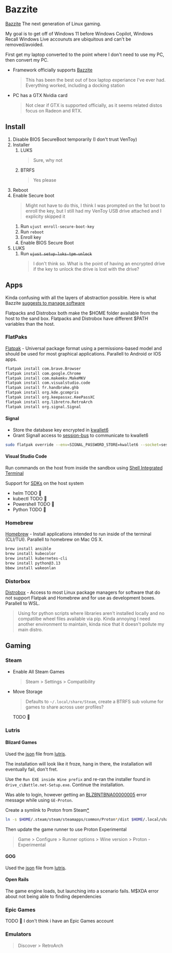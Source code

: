 # Bazzite

[Bazzite](https://bazzite.gg/) The next generation of Linux gaming.

My goal is to get off of Windows 11 before Windows Copilot, Windows Recall Windows Live accounuts are ubiquitous and can't be removed/avoided.

First get my laptop converted to the point where I don't need to use my PC, then convert my PC.
* Framework officially supports [Bazzite](https://knowledgebase.frame.work/en_us/officially-supported-vs-compatible-linux-distributions-ByVPFgyTs)
    > This has been the best out of box laptop experiance I've ever had. Everything worked, including a docking station
* PC has a GTX Nvidia card
    > Not clear if GTX is supported officially, as it seems related distos focus on Radeon and RTX.

## Install

1. Disable BIOS SecureBoot temporarily (I don't trust VenToy)
1. Installer
    1. LUKS
        > Sure, why not
    1. BTRFS
        > Yes please
1. Reboot
1. Enable Secure boot
    > Might not have to do this, I think I was prompted on the 1st boot to enroll the key, but I still had my VenToy USB drive attached and I explicity skipped it
    1. Run ```ujust enroll-secure-boot-key```
    1. Run ```reboot```
    1. Enroll key
    1. Enable BIOS Secure Boot
1. LUKS
    1. Run ~~```ujust setup-luks-tpm-unlock```~~
        > I don't think so. What is the point of having an encrypted drive if the key to unlock the drive is lost with the drive?

## Apps

Kinda confusing with all the layers of abstraction possible. Here is what Bazzite [suggests to manage software](https://docs.bazzite.gg/Installing_and_Managing_Software/)

Flatpacks and Distrobox both make the $HOME folder available from the host to the sand box. Flatpacks and Distrobox have different $PATH variables than the host.

### FlatPaks

[Flatpak](https://docs.bazzite.gg/Installing_and_Managing_Software/Flatpak/) - Universal package format using a permissions-based model and should be used for most graphical applications. Parallell to Android or IOS apps.

```bash
flatpak install com.brave.Browser
flatpak install com.google.Chrome
flatpak install com.makemkv.MakeMKV
flatpak install com.visualstudio.code
flatpak install fr.handbrake.ghb
flatpak install org.kde.gcompris
flatpak install org.keepassxc.KeePassXC
flatpak install org.libretro.RetroArch
flatpak install org.signal.Signal
```

#### Signal

* Store the database key encrypted in [kwallet6](https://github.com/flathub/org.signal.Signal?tab=readme-ov-file#options)
* Grant Signall access to [session-bus](https://docs.flatpak.org/en/latest/sandbox-permissions.html) to communicate to kwallet6

```bash
sudo flatpak override --env=SIGNAL_PASSWORD_STORE=kwallet6 --socket=session-bus org.signal.Signal
```

#### Visual Studio Code

Run commands on the host from inside the sandbox using [Shell Integrated Terminal](https://github.com/flathub/com.visualstudio.code?tab=readme-ov-file#use-host-shell-in-the-integrated-terminal)

Support for [SDKs](https://github.com/flathub/com.visualstudio.code?tab=readme-ov-file#support-for-language-extension) on the host system
* helm TODO 📝
* kubectl TODO 📝
* Powershell TODO 📝
* Python TODO 📝

### Homebrew

[Homebrew](https://docs.bazzite.gg/Installing_and_Managing_Software/Homebrew/) - Install applications intended to run inside of the terminal (CLI/TUI).
Parallell to homebrew on Mac OS X.

```bash
brew install ansible
brew install kubecolor
brew install kubernetes-cli
brew install python@3.13
bbew install wakeonlan
```

### Distorbox

[Distrobox](https://docs.bazzite.gg/Installing_and_Managing_Software/Distrobox/) - Access to most Linux package managers for software that do not support Flatpak and Homebrew and for use as development boxes.
Parallell to WSL.
> Using for python scripts where libraries aren't installed locally and no compatilbe wheel files available via pip. Kinda annoying I need another environment to maintain, kinda nice that it doesn't pollute my main distro.

## Gaming

### Steam

* Enable All Steam Games
   > Steam > Settings > Compatibility 
* Move Storage
    > Defaults to ```~/.local/share/Steam```, create a BTRFS sub volume for games to share across user profiles?

    TODO 📝

### Lutris

#### Blizard Games

Used the [json](https://lutris.net/api/installers/battlenet-standard?format=json) file from [lutris](https://lutris.net/games/battlenet/).

The installation will look like it froze, hang in there, the installation will eventually fail, don't fret.

Use the ```Run EXE inside Wine prefix``` and re-ran the installer found in ```drive_c\Battle.net-Setup.exe```. Continue the installation.

Was able to login, however getting an [BLZBNTBNA00000005](https://us.battle.net/support/en/article/16531) error message while using ```GE-Proton```.

Create a symlink to Proton from Steam[*](https://forums.lutris.net/t/using-proton-with-lutris/3846/3)

```bash
ln -s $HOME/.steam/steam/steamapps/common/Proton*/dist $HOME/.local/share/lutris/runners/wine/proton
```

Then update the game runner to use Proton Experimental

> Game > Configure > Runner options > Wine version > Proton - Experimental

#### GOG

Used the [json](https://lutris.net/api/installers/gog-galaxy-windows?format=json) file from [lutris](https://lutris.net/games/gog-galaxy/).

#### Open Rails

The game engine loads, but launching into a scenario fails. M$XDA error about not being able to finding dependencies

### Epic Games

TODO 📝 I don't think i have an Epic Games account

### Emulators
 > Discover > RetroArch
